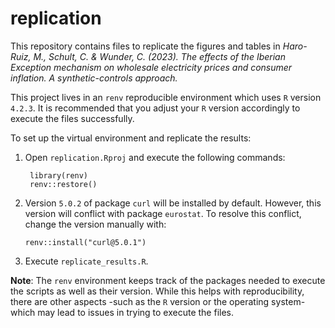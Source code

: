 # replication

This repository contains files to replicate the figures and tables in *Haro-Ruiz, M., Schult, C. & Wunder, C. (2023). The effects of the Iberian Exception mechanism on wholesale electricity prices and consumer inflation. A synthetic-controls approach.*

This project lives in an `renv` reproducible environment which uses `R` version `4.2.3`. It is recommended that you adjust your `R` version accordingly to execute the files successfully. 

To set up the virtual environment and replicate the results:

1. Open `replication.Rproj` and execute the following commands:

        library(renv) 
        renv::restore()
        
2. Version `5.0.2` of package `curl` will be installed by default. However, this version will conflict with package `eurostat`. To resolve this conflict, change the version manually with:

       renv::install("curl@5.0.1")

3. Execute `replicate_results.R`.

**Note**: The `renv` environment keeps track of the packages needed to execute the scripts as well as their version. While this helps with reproducibility, there are other aspects -such as the `R` version or the operating system- which may lead to issues in trying to execute the files.
